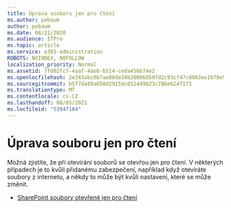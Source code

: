 ```yaml
---
title: Úprava souboru jen pro čtení
ms.author: pebaum
author: pebaum
ms.date: 04/21/2020
ms.audience: ITPro
ms.topic: article
ms.service: o365-administration
ROBOTS: NOINDEX, NOFOLLOW
localization_priority: Normal
ms.assetid: 7fd02fc7-4aaf-4ae6-b514-ceda456b74e2
ms.openlocfilehash: 2e343abc0b7ae06de34b20006059fd2c93cf47c8063ee16f0e9e1ab273e1ee4d
ms.sourcegitcommit: b5f7da89a650d2915dc652449623c78be6247175
ms.translationtype: MT
ms.contentlocale: cs-CZ
ms.lasthandoff: 08/05/2021
ms.locfileid: "53947184"
---
```

# <a name="edit-a-read-only-file"></a>Úprava souboru jen pro čtení

Možná zjistíte, že při otevírání souborů se otevřou jen pro čtení. V některých případech je to kvůli přidanému zabezpečení, například když otevíráte soubory z internetu, a někdy to může být kvůli nastavení, které se může změnit.

- [SharePoint soubory otevřené jen pro čtení](https://docs.microsoft.com/sharepoint/troubleshoot/lists-and-libraries/files-open-as-read-only-and-cannot-check-in-or-out)
